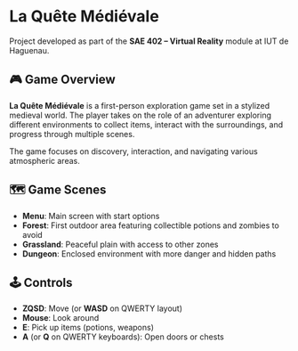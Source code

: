# La Quête Médiévale

Project developed as part of the **SAE 402 – Virtual Reality** module at IUT de Haguenau.

## 🎮 Game Overview

**La Quête Médiévale** is a first-person exploration game set in a stylized medieval world. The player takes on the role of an adventurer exploring different environments to collect items, interact with the surroundings, and progress through multiple scenes.

The game focuses on discovery, interaction, and navigating various atmospheric areas.

## 🗺️ Game Scenes

- **Menu**: Main screen with start options
- **Forest**: First outdoor area featuring collectible potions and zombies to avoid
- **Grassland**: Peaceful plain with access to other zones
- **Dungeon**: Enclosed environment with more danger and hidden paths

## 🕹️ Controls

- **ZQSD**: Move (or **WASD** on QWERTY layout)
- **Mouse**: Look around
- **E**: Pick up items (potions, weapons)
- **A** (or **Q** on QWERTY keyboards): Open doors or chests
